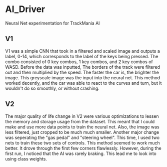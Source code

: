 # AI_Driver
Neural Net experimentation for TrackMania AI

## V1
V1 was a simple CNN that took in a filtered and scaled image and outputs a label, 0-14, which corresponds to the label of the keys being pressed. The combo consisted of 0 key combos, 1 key combos, and 2 key combos of WASD. Before the data was inputted, The borders of the track were filtered out and then multiplied by the speed. The faster the car is, the brighter the image. This greyscale image was the input into the neural net. This method worked decently, and the car was able to react to the curves and turn, but it wouldn't do so smoothly, or without crashing.

## V2
The major quality of life change in V2 were various optimizations to lessen the memory and storage usage from the dataset. This meant that I could make and use more data points to train the neural net. Also, the image was less filtered, just cropped to be much much smaller. Another major change was seperating the "gas pedal" and "steering wheel". This time, I used two nets to train these two sets of controls. This method seemed to work much better. It drove through the first few corners flawlessly. However, during the first run, I noticed that the AI was rarely braking. This lead me to look into using class weights. 
